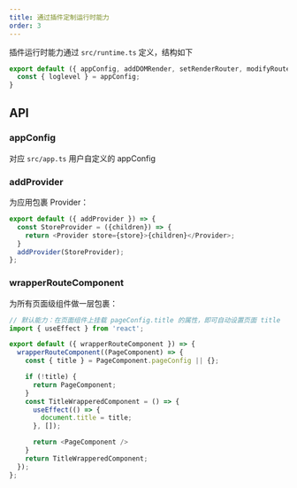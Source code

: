 ```yaml
---
title: 通过插件定制运行时能力
order: 3
---
```


插件运行时能力通过 `src/runtime.ts` 定义，结构如下

```javascript
export default ({ appConfig, addDOMRender, setRenderRouter, modifyRoutes }) => {
  const { loglevel } = appConfig;
}
```

## API

### appConfig

对应 `src/app.ts` 用户自定义的 appConfig

### addProvider

为应用包裹 Provider：

```js
export default ({ addProvider }) => {
  const StoreProvider = ({children}) => {
    return <Provider store={store}>{children}</Provider>;
  }
  addProvider(StoreProvider);
};
```

### wrapperRouteComponent

为所有页面级组件做一层包裹：

```js
// 默认能力：在页面组件上挂载 pageConfig.title 的属性，即可自动设置页面 title
import { useEffect } from 'react';

export default ({ wrapperRouteComponent }) => {
  wrapperRouteComponent((PageComponent) => {
    const { title } = PageComponent.pageConfig || {};

    if (!title) {
      return PageComponent;
    }
    const TitleWrapperedComponent = () => {
      useEffect(() => {
        document.title = title;
      }, []);

      return <PageComponent />
    }
    return TitleWrapperedComponent;
  });
};
```